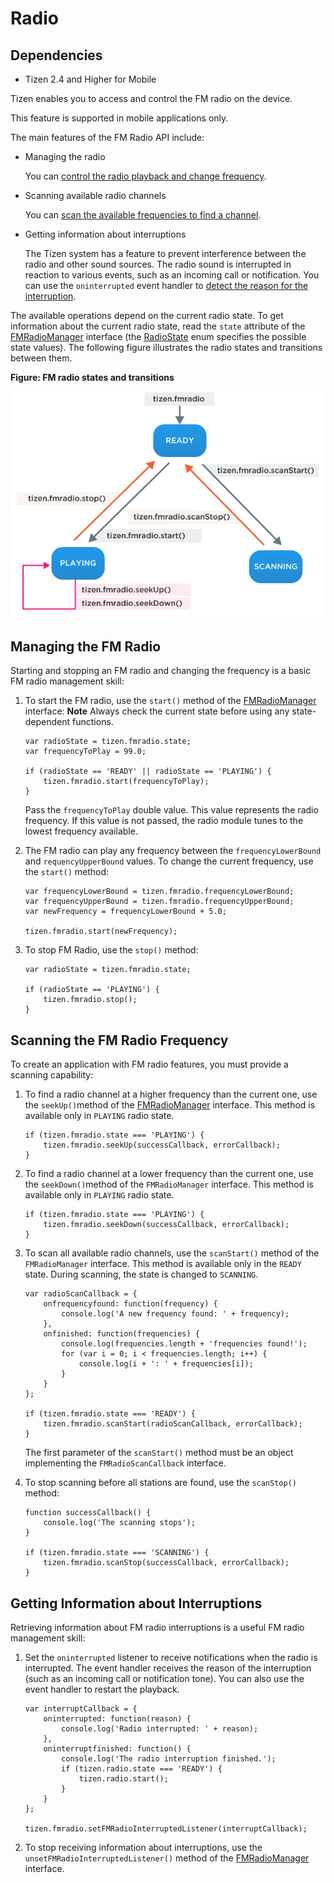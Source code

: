 # Radio

## Dependencies

- Tizen 2.4 and Higher for Mobile

Tizen enables you to access and control the FM radio on the device.

This feature is supported in mobile applications only.

The main features of the FM Radio API include:

- Managing the radio

  You can [control the radio playback and change frequency](./media/radio-w.md#manage).

- Scanning available radio channels

  You can [scan the available frequencies to find a channel](./media/radio-w.md#scan).

- Getting information about interruptions

  The Tizen system has a feature to prevent interference between the radio and other sound sources. The radio sound is interrupted in reaction to various events, such as an incoming call or notification. You can use the `oninterrupted` event handler to [detect the reason for the interruption](./media/radio-w.md#get_info).

The available operations depend on the current radio state. To get information about the current radio state, read the `state` attribute of the [FMRadioManager](../../../../org.tizen.web.apireference/html/device_api/mobile/tizen/fmradio.html#FMRadioManager) interface (the [RadioState](../../../../org.tizen.web.apireference/html/device_api/mobile/tizen/fmradio.html#RadioState) enum specifies the possible state values). The following figure illustrates  the radio states and transitions between them.

**Figure: FM radio states and transitions**

![FM radio states and transitions](./media/fmradio-state.png)

## Managing the FM Radio

Starting and stopping an FM radio and changing the frequency is a basic FM radio management skill:

1. To start the FM radio, use the `start()` method of the [FMRadioManager](../../../../org.tizen.web.apireference/html/device_api/mobile/tizen/fmradio.html#FMRadioManager) interface:	**Note**	Always check the current state before using any state-dependent functions.

   ```
   var radioState = tizen.fmradio.state;
   var frequencyToPlay = 99.0;

   if (radioState == 'READY' || radioState == 'PLAYING') {
       tizen.fmradio.start(frequencyToPlay);
   }
   ```

   Pass the `frequencyToPlay` double value. This value represents the radio frequency. If this value is not passed, the radio module tunes to the lowest frequency available.

2. The FM radio can play any frequency between the `frequencyLowerBound` and `requencyUpperBound` values. To change the current frequency, use the `start()` method:

   ```
   var frequencyLowerBound = tizen.fmradio.frequencyLowerBound;
   var frequencyUpperBound = tizen.fmradio.frequencyUpperBound;
   var newFrequency = frequencyLowerBound + 5.0;

   tizen.fmradio.start(newFrequency);
   ```

3. To stop FM Radio, use the `stop()` method:

   ```
   var radioState = tizen.fmradio.state;

   if (radioState == 'PLAYING') {
       tizen.fmradio.stop();
   }
   ```

## Scanning the FM Radio Frequency

To create an application with FM radio features, you must provide a scanning capability:

1. To find a radio channel at a higher frequency than the current one, use the `seekUp()`method of the [FMRadioManager](../../../../org.tizen.web.apireference/html/device_api/mobile/tizen/fmradio.html#FMRadioManager) interface. This method is available only in `PLAYING` radio state.

   ```
   if (tizen.fmradio.state === 'PLAYING') {
       tizen.fmradio.seekUp(successCallback, errorCallback);
   }
   ```

2. To find a radio channel at a lower frequency than the current one, use the `seekDown()`method of the `FMRadioManager` interface. This method is available only in `PLAYING` radio state.

   ```
   if (tizen.fmradio.state === 'PLAYING') {
       tizen.fmradio.seekDown(successCallback, errorCallback);
   }
   ```

3. To scan all available radio channels, use the `scanStart()` method of the `FMRadioManager` interface. This method is available only in the `READY` state. During scanning, the state is changed to `SCANNING`.

   ```
   var radioScanCallback = {
       onfrequencyfound: function(frequency) {
           console.log('A new frequency found: ' + frequency);
       },
       onfinished: function(frequencies) {
           console.log(frequencies.length + 'frequencies found!');
           for (var i = 0; i < frequencies.length; i++) {
               console.log(i + ': ' + frequencies[i]);
           }
       }
   };

   if (tizen.fmradio.state === 'READY') {
       tizen.fmradio.scanStart(radioScanCallback, errorCallback);
   }
   ```

   The first parameter of the `scanStart()` method must be an object implementing the `FMRadioScanCallback` interface.

4. To stop scanning before all stations are found, use the `scanStop()` method:

   ```
   function successCallback() {
       console.log('The scanning stops');
   }

   if (tizen.fmradio.state === 'SCANNING') {
       tizen.fmradio.scanStop(successCallback, errorCallback);
   }
   ```

## Getting Information about Interruptions

Retrieving information about FM radio interruptions is a useful FM radio management skill:

1. Set the `oninterrupted` listener to receive notifications when the radio is interrupted. The event handler receives the reason of the interruption (such as an incoming call or notification tone). You can also use the event handler to restart the playback.

   ```
   var interruptCallback = {
       oninterrupted: function(reason) {
           console.log('Radio interrupted: ' + reason);
       },
       oninterruptfinished: function() {
           console.log('The radio interruption finished.');
           if (tizen.radio.state === 'READY') {
               tizen.radio.start();
           }
       }
   };

   tizen.fmradio.setFMRadioInterruptedListener(interruptCallback);
   ```

2. To stop receiving information about interruptions, use the `unsetFMRadioInterruptedListener()` method of the [FMRadioManager](../../../../org.tizen.web.apireference/html/device_api/mobile/tizen/fmradio.html#FMRadioManager) interface.
